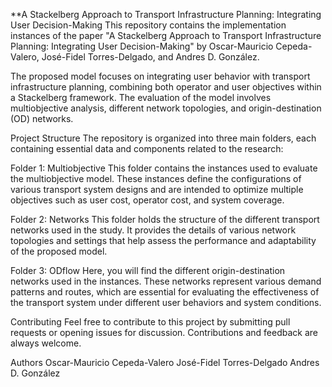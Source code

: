 **A Stackelberg Approach to Transport Infrastructure Planning: Integrating User Decision-Making
This repository contains the implementation instances of the paper "A Stackelberg Approach to Transport Infrastructure Planning: Integrating User Decision-Making" by Oscar-Mauricio Cepeda-Valero, José-Fidel Torres-Delgado, and Andres D. González.

The proposed model focuses on integrating user behavior with transport infrastructure planning, combining both operator and user objectives within a Stackelberg framework. The evaluation of the model involves multiobjective analysis, different network topologies, and origin-destination (OD) networks.

Project Structure
The repository is organized into three main folders, each containing essential data and components related to the research:

Folder 1: Multiobjective
This folder contains the instances used to evaluate the multiobjective model. These instances define the configurations of various transport system designs and are intended to optimize multiple objectives such as user cost, operator cost, and system coverage.

Folder 2: Networks
This folder holds the structure of the different transport networks used in the study. It provides the details of various network topologies and settings that help assess the performance and adaptability of the proposed model.

Folder 3: ODflow
Here, you will find the different origin-destination networks used in the instances. These networks represent various demand patterns and routes, which are essential for evaluating the effectiveness of the transport system under different user behaviors and system conditions.

Contributing
Feel free to contribute to this project by submitting pull requests or opening issues for discussion. Contributions and feedback are always welcome.

Authors
Oscar-Mauricio Cepeda-Valero
José-Fidel Torres-Delgado
Andres D. González
